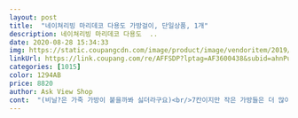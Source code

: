 ```yaml
---
layout: post 
title:  "네이쳐리빙 마리데코 다용도 가방걸이, 단일상품, 1개" 
description: 네이쳐리빙 마리데코 다용도  ..
date: 2020-08-28 15:34:33 
img: https://static.coupangcdn.com/image/product/image/vendoritem/2019/05/15/3070345491/6334595a-8a38-4063-b052-3558c9ed0d11.jpg 
linkUrl: https://link.coupang.com/re/AFFSDP?lptag=AF3600438&subid=ahnPublicAsk&pageKey=8660944&itemId=37773910&vendorItemId=3070345491&traceid=V0-113-305ed1be8b183f03 
categories: [1015] 
color: 1294AB 
price: 8820 
author: Ask View Shop 
cont:  "(비닐?은 가죽 가방이 붙을까봐 싫더라구요)<br/>7칸이지만 작은 가방들은 더 많이 들어가서10개 이상 보관이 가능하구요.<br/><br/>가격대비 이정도 성능이면 만족합니다.<br/><br/>가방 몇개는 버리구<br/>가방을 한꺼번에 용이하게 보관할 수 있다는 점이 정말 좋아요.<br/> 가방이 무겁거나 그러면 아래로 쳐지긴하는데;; 어쩔 수 없나봐요.<br/><br/>가방이 원래 부피를 많이 차지하니 어쩔 수없죠ㅠㅠ<br/>갖고 있는거 다 넣었어요<br/>그래도 마음에 들어서 추가 구매했어요<br/>그래야 조금 큰거 넣음 밀리고 더 쑤셔넣을 수 있으니깐ㅋㅋ<br/>그리고 옷걸이가 빠질 것 같은 부실함도 있지만,, 무게를 신경써야할 것 같아요<br/>냄새는 걍.<br/>.<br/> 음... <br/>.<br/>조금 나긴 하는데<br/>다른 제품과 다르게 메쉬소재인게 마음에 들었구<br/>디자인이 좀 구린 것 같아요<br/>망가지거나 하면 또 구매할게요<br/>바닥까지 길고<br/>바닥이 약하다고 했는데<br/>싸구려 청바지나 새신발보다는 낫더라구요<br/>옷걸이에 걸어서 사용할 수 있어서 옷장 안에 넣고 사용하기 편리해요.<br/><br/>윗칸에 가방을 좀 큰 걸 넣으면 그 옆에는 거의 안들어가네요<br/>이틀뒤에 살때는 8천 얼마가 되었더라구요<br/>저 윗부분이 좀 더 심플하거나 모던했으면 좋겠어요<br/>저는 유연한게 더 좋더라구요<br/>정리해 놓고 보니 생각보다 부피를 많이 차지하는 것 같아요.<br/><br/>좋아서 하나 더 샀어요<br/>집에 가방은 왜이렇게 많고, 공간은 또 왜이리 좁은지.<br/>.<br/><br/>처음에 살땐 7천얼마주고 샀는데<br/>처음에는 플라스틱으로 된 조립식 제품을 구입하려다가 요게 평이 좋아서 한 번 구매해 봤어요.<br/><br/>추가로<br/>칸이 커서 좋더라구요<br/>테스트로 한개 사봤는데<br/>할튼 저는 완전 만족입니다<br/>후기처럼 가방 보관하기 참 좋아요.<br/><br/>힘이 좀 없어서 밑으로 쳐지지만 재질상 당연한 것 같아요.<br/><br/>" 
---
```

